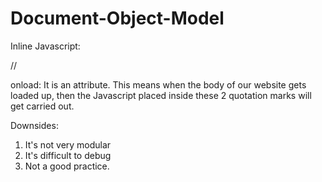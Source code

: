 # Document-Object-Model

Inline Javascript: 

//        <body onload = "alert('hello')">
  
onload: It is an attribute. This means when the body of our website gets loaded up, then the Javascript placed inside these 2 quotation marks will get carried out. 

Downsides: 
  1) It's not very modular
  2) It's difficult to debug
  3) Not a good practice. 
